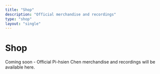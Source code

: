 ```yaml
---
title: "Shop"
description: "Official merchandise and recordings"
type: "shop"
layout: "single"
---
```


# Shop

Coming soon - Official Pi-hsien Chen merchandise and recordings will be available here.